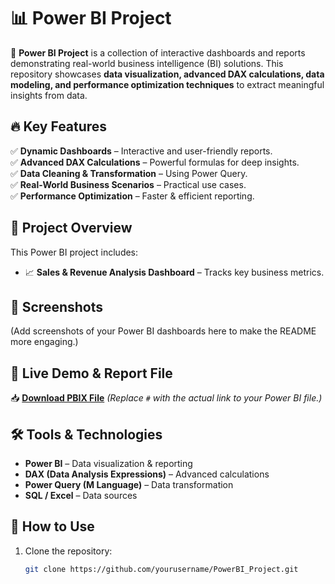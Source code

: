 # 📊 Power BI Project  

🚀 **Power BI Project** is a collection of interactive dashboards and reports demonstrating real-world business intelligence (BI) solutions. This repository showcases **data visualization, advanced DAX calculations, data modeling, and performance optimization techniques** to extract meaningful insights from data.  

## 🔥 Key Features  
✅ **Dynamic Dashboards** – Interactive and user-friendly reports.  
✅ **Advanced DAX Calculations** – Powerful formulas for deep insights.  
✅ **Data Cleaning & Transformation** – Using Power Query.  
✅ **Real-World Business Scenarios** – Practical use cases.  
✅ **Performance Optimization** – Faster & efficient reporting.  

## 📂 Project Overview  
This Power BI project includes:  
- 📈 **Sales & Revenue Analysis Dashboard** – Tracks key business metrics.  
## 📸 Screenshots  
(Add screenshots of your Power BI dashboards here to make the README more engaging.)  

## 🔗 Live Demo & Report File  
📥 **[Download PBIX File](#)** *(Replace `#` with the actual link to your Power BI file.)*  

## 🛠️ Tools & Technologies  
- **Power BI** – Data visualization & reporting  
- **DAX (Data Analysis Expressions)** – Advanced calculations  
- **Power Query (M Language)** – Data transformation  
- **SQL / Excel** – Data sources  

## 🚀 How to Use  
1. Clone the repository:  
   ```bash
   git clone https://github.com/yourusername/PowerBI_Project.git
